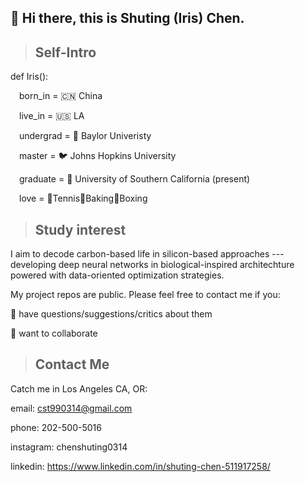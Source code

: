 ## 👋 Hi there, this is Shuting (Iris) Chen. 

> ## Self-Intro

def Iris():

&emsp;born_in = 🇨🇳 China

&emsp;live_in = 🇺🇸 LA

&emsp;undergrad = 🐻 Baylor Univeristy

&emsp;master = 🐦 Johns Hopkins University

&emsp;graduate = 🧲 University of Southern California (present)

&emsp;love = 🎾Tennis🥨Baking🥊Boxing

> ## Study interest

I aim to decode carbon-based life in silicon-based approaches --- developing deep neural networks in biological-inspired architechture powered with data-oriented optimization strategies. 

My project repos are public. Please feel free to contact me if you:

💬 have questions/suggestions/critics about them

🤝 want to collaborate


> ## Contact Me

Catch me in Los Angeles CA, OR:

email: cst990314@gmail.com

phone: 202-500-5016

instagram: chenshuting0314

linkedin: https://www.linkedin.com/in/shuting-chen-511917258/

<!--
**19990314/19990314** is a ✨ _special_ ✨ repository because its `README.md` (this file) appears on your GitHub profile.

Here are some ideas to get you started:

- 🔭 I’m currently working on ...
- 🌱 I’m currently learning ...
- 👯 I’m looking to collaborate on ...
- 🤔 I’m looking for help with ...
- 💬 Ask me about ...
- 📫 How to reach me: ...
- 😄 Pronouns: ...
- ⚡ Fun fact: ...
-->
